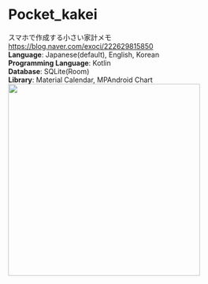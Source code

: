 # Pocket_kakei
スマホで作成する小さい家計メモ
<br>
https://blog.naver.com/exoci/222629815850
<br>
**Language**: Japanese(default), English, Korean
<br>
**Programming Language**: Kotlin
<br>
**Database**: SQLite(Room)
<br>
**Library**: Material Calendar, MPAndroid Chart
<img width="389" src="https://user-images.githubusercontent.com/81838716/150713928-4e940f28-c656-4b7b-b547-fcbfd1feab97.png">
